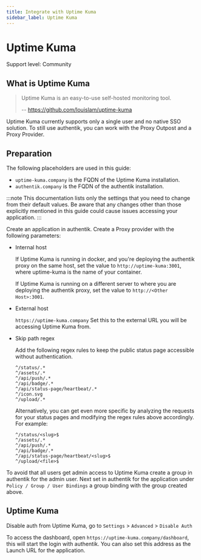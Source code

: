 ```yaml
---
title: Integrate with Uptime Kuma
sidebar_label: Uptime Kuma
---
```


# Uptime Kuma

<span class="badge badge--secondary">Support level: Community</span>

## What is Uptime Kuma

> Uptime Kuma is an easy-to-use self-hosted monitoring tool.
>
> -- https://github.com/louislam/uptime-kuma

Uptime Kuma currently supports only a single user and no native SSO solution. To still use authentik, you can work with the Proxy Outpost and a Proxy Provider.

## Preparation

The following placeholders are used in this guide:

- `uptime-kuma.company` is the FQDN of the Uptime Kuma installation.
- `authentik.company` is the FQDN of the authentik installation.

:::note
This documentation lists only the settings that you need to change from their default values. Be aware that any changes other than those explicitly mentioned in this guide could cause issues accessing your application.
:::

Create an application in authentik. Create a Proxy provider with the following parameters:

- Internal host

    If Uptime Kuma is running in docker, and you're deploying the authentik proxy on the same host, set the value to `http://uptime-kuma:3001`, where uptime-kuma is the name of your container.

    If Uptime Kuma is running on a different server to where you are deploying the authentik proxy, set the value to `http://<Other Host>:3001`.

- External host

    `https://uptime-kuma.company`
    Set this to the external URL you will be accessing Uptime Kuma from.

- Skip path regex

    Add the following regex rules to keep the public status page accessible without authentication.

    ```
    ^/status/.*
    ^/assets/.*
    ^/api/push/.*
    ^/api/badge/.*
    ^/api/status-page/heartbeat/.*
    ^/icon.svg
    ^/upload/.*
    ```

    Alternatively, you can get even more specific by analyzing the requests for your status pages and modifying the regex rules above accordingly.  
     For example:

    ```
    ^/status/<slug>$
    ^/assets/.*
    ^/api/push/.*
    ^/api/badge/.*
    ^/api/status-page/heartbeat/<slug>$
    ^/upload/<file>$
    ```

To avoid that all users get admin access to Uptime Kuma create a group in authentik for the admin user. Next set in authentik for the application under `Policy / Group / User Bindings` a group binding with the group created above.

## Uptime Kuma

Disable auth from Uptime Kuma, go to `Settings` > `Advanced` > `Disable Auth`

To access the dashboard, open `https://uptime-kuma.company/dashboard`, this will start the login with authentik. You can also set this address as the Launch URL for the application.
